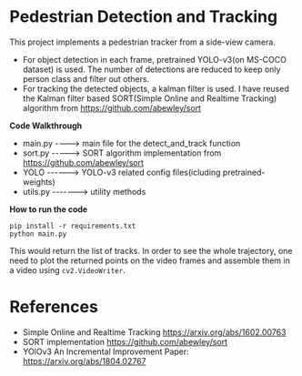 # Pedestrian Detection and Tracking
This project implements a pedestrian tracker from a side-view camera.

- For object detection in each frame, pretrained YOLO-v3(on MS-COCO dataset) is used. The number of detections are reduced to keep only person class and filter out others.
- For tracking the detected objects, a kalman filter is used. I have reused the Kalman filter based SORT(Simple Online and Realtime Tracking) algorithm from https://github.com/abewley/sort

<b>Code Walkthrough</b>
- main.py  ----> main file for the detect_and_track function
- sort.py   -----> SORT algorithm implementation from https://github.com/abewley/sort
- YOLO   ------> YOLO-v3 related config files(icluding pretrained-weights)
- utils.py  -------> utility methods 


<b>How to run the code</b>
```
pip install -r requirements.txt
python main.py
```

This would return the list of tracks. In order to see the whole trajectory, one need to plot the returned points on the video frames and assemble them in a video using `cv2.VideoWriter`.

# References
- Simple Online and Realtime Tracking https://arxiv.org/abs/1602.00763
- SORT implementation https://github.com/abewley/sort
- YOlOv3 An Incremental Improvement Paper: https://arxiv.org/abs/1804.02767


